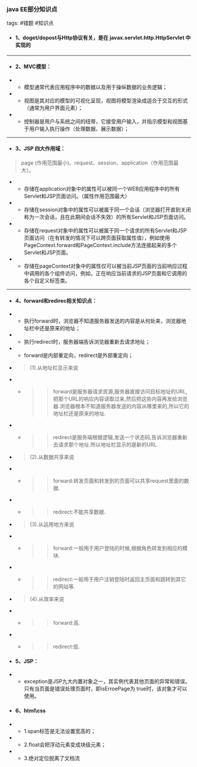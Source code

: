 ### java EE部分知识点

tags: #错题 #知识点

- #### 1、doget/dopost与Http协议有关，是在 javax.servlet.http.HttpServlet 中实现的

---

- #### 2、MVC模型：
- - 模型通常代表应用程序中的数据以及用于操纵数据的业务逻辑；
- - 视图是其对应的模型的可视化呈现，视图将模型渲染成适合于交互的形式（通常为用户界面元素）；
- -  控制器是用户与系统之间的纽带，它接受用户输入，并指示模型和视图基于用户输入执行操作（处理数据、展示数据）；

---

- #### 3、JSP 四大作用域： 
> page  (作用范围最小)、request、session、application（作用范围最大）。
- - 存储在application对象中的属性可以被同一个WEB应用程序中的所有Servlet和JSP页面访问。（属性作用范围最大）
- - 存储在session对象中的属性可以被属于同一个会话（浏览器打开直到关闭称为一次会话，且在此期间会话不失效）的所有Servlet和JSP页面访问。
- - 存储在request对象中的属性可以被属于同一个请求的所有Servlet和JSP页面访问（在有转发的情况下可以跨页面获取属性值），例如使用PageContext.forward和PageContext.include方法连接起来的多个Servlet和JSP页面。
- - 存储在pageContext对象中的属性仅可以被当前JSP页面的当前响应过程中调用的各个组件访问，例如，正在响应当前请求的JSP页面和它调用的各个自定义标签类。

---

- #### 4、forward和redirec相关知识点：
- - 执行forward时，浏览器不知道服务器发送的内容是从何处来，浏览器地址栏中还是原来的地址；
- - 执行redirect时，服务器端告诉浏览器重新去请求地址；
- - forward是内部重定向，redirect是外部重定向；
- >(1).从地址栏显示来说
- - >> forward是服务器请求资源,服务器直接访问目标地址的URL,把那个URL的响应内容读取过来,然后把这些内容再发给浏览器.浏览器根本不知道服务器发送的内容从哪里来的,所以它的地址栏还是原来的地址.
- - >> redirect是服务端根据逻辑,发送一个状态码,告诉浏览器重新去请求那个地址.所以地址栏显示的是新的URL.

- >(2).从数据共享来说
- - >> forward:转发页面和转发到的页面可以共享request里面的数据.
- - >> redirect:不能共享数据.

- >(3).从运用地方来说
- - >> forward:一般用于用户登陆的时候,根据角色转发到相应的模块.
- - >> redirect:一般用于用户注销登陆时返回主页面和跳转到其它的网站等.

- >(4).从效率来说
- - >> forward:高.
- - >> redirect:低.


- #### 5、JSP：

- - exception是JSP九大内置对象之一，其实例代表其他页面的异常和错误。只有当页面是错误处理页面时，即isErroePage为 true时，该对象才可以使用。 
 
- #### 6、html\css
- - 1.span标签是无法设置宽高的；
- - 2.float会把浮动元素变成块级元素；
- - 3.绝对定位脱离了文档流